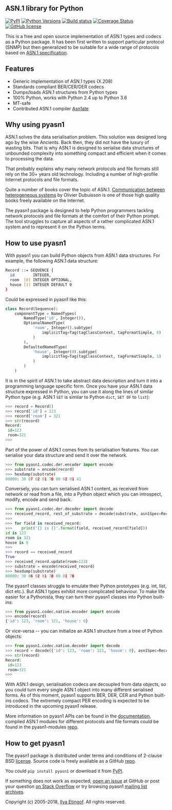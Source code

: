 
ASN.1 library for Python
------------------------
[![PyPI](https://img.shields.io/pypi/v/pyasn1.svg?maxAge=2592000)](https://pypi.org/project/pyasn1)
[![Python Versions](https://img.shields.io/pypi/pyversions/pyasn1.svg)](https://pypi.org/project/pyasn1/)
[![Build status](https://travis-ci.org/etingof/pyasn1.svg?branch=master)](https://secure.travis-ci.org/etingof/pyasn1)
[![Coverage Status](https://img.shields.io/codecov/c/github/etingof/pyasn1.svg)](https://codecov.io/github/etingof/pyasn1)
[![GitHub license](https://img.shields.io/badge/license-BSD-blue.svg)](https://raw.githubusercontent.com/etingof/pyasn1/master/LICENSE.txt)

This is a free and open source implementation of ASN.1 types and codecs
as a Python package. It has been first written to support particular
protocol (SNMP) but then generalized to be suitable for a wide range
of protocols based on
[ASN.1 specification](https://www.itu.int/rec/dologin_pub.asp?lang=e&id=T-REC-X.208-198811-W!!PDF-E&type=items).

Features
--------

* Generic implementation of ASN.1 types (X.208)
* Standards compliant BER/CER/DER codecs
* Dumps/loads ASN.1 structures from Python types
* 100% Python, works with Python 2.4 up to Python 3.6
* MT-safe
* Contributed ASN.1 compiler [Asn1ate](https://github.com/kimgr/asn1ate)

Why using pyasn1
----------------

ASN.1 solves the data serialisation problem. This solution was
designed long ago by the wise Ancients. Back then, they did not
have the luxury of wasting bits. That is why ASN.1 is designed
to serialise data structures of unbounded complexity into
something compact and efficient when it comes to processing
the data.

That probably explains why many network protocols and file formats
still rely on the 30+ years old technology. Including a number of
high-profile Internet protocols and file formats.

Quite a number of books cover the topic of ASN.1. 
[Communication between heterogeneous systems](http://www.oss.com/asn1/dubuisson.html)
by Olivier Dubuisson is one of those high quality books freely 
available on the Internet.

The pyasn1 package is designed to help Python programmers tackling
network protocols and file formats at the comfort of their Python
prompt. The tool struggles to capture all aspects of a rather
complicated ASN.1 system and to represent it on the Python terms.

How to use pyasn1
-----------------

With pyasn1 you can build Python objects from ASN.1 data structures.
For example, the following ASN.1 data structure:

```bash
Record ::= SEQUENCE {
  id        INTEGER,
  room  [0] INTEGER OPTIONAL,
  house [1] INTEGER DEFAULT 0
}
```

Could be expressed in pyasn1 like this:

```python
class Record(Sequence):
    componentType = NamedTypes(
        NamedType('id', Integer()),
        OptionalNamedType(
            'room', Integer().subtype(
                implicitTag=Tag(tagClassContext, tagFormatSimple, 0)
            )
        ),
        DefaultedNamedType(
            'house', Integer(0).subtype(
                implicitTag=Tag(tagClassContext, tagFormatSimple, 1)
            )
        )
    )
```

It is in the spirit of ASN.1 to take abstract data description 
and turn it into a programming language specific form.
Once you have your ASN.1 data structure expressed in Python, you
can use it along the lines of similar Python type (e.g. ASN.1
`SET` is similar to Python `dict`, `SET OF` to `list`):

```python
>>> record = Record()
>>> record['id'] = 123
>>> record['room'] = 321
>>> str(record)
Record:
 id=123
 room=321
>>>
```

Part of the power of ASN.1 comes from its serialisation features. You
can serialise your data structure and send it over the network.

```python
>>> from pyasn1.codec.der.encoder import encode
>>> substrate = encode(record)
>>> hexdump(substrate)
00000: 30 07 02 01 7B 80 02 01 41
```

Conversely, you can turn serialised ASN.1 content, as received from
network or read from a file, into a Python object which you can
introspect, modify, encode and send back.

```python
>>> from pyasn1.codec.der.decoder import decode
>>> received_record, rest_of_substrate = decode(substrate, asn1Spec=Record())
>>>
>>> for field in received_record:
>>>    print('{} is {}'.format(field, received_record[field]))
id is 123
room is 321
house is 0
>>>
>>> record == received_record
True
>>> received_record.update(room=123)
>>> substrate = encode(received_record)
>>> hexdump(substrate)
00000: 30 06 02 01 7B 80 01 7B
```

The pyasn1 classes struggle to emulate their Python prototypes (e.g. int,
list, dict etc.). But ASN.1 types exhibit more complicated behaviour.
To make life easier for a Pythonista, they can turn their pyasn1
classes into Python built-ins:

```python
>>> from pyasn1.codec.native.encoder import encode
>>> encode(record)
{'id': 123, 'room': 321, 'house': 0}
```

Or vice-versa -- you can initialize an ASN.1 structure from a tree of
Python objects:

```python
>>> from pyasn1.codec.native.decoder import decode
>>> record = decode({'id': 123, 'room': 321, 'house': 0}, asn1Spec=Record())
>>> str(record)
Record:
 id=123
 room=321
>>>
```

With ASN.1 design, serialisation codecs are decoupled from data objects,
so you could turn every single ASN.1 object into many different 
serialised forms. As of this moment, pyasn1 supports BER, DER, CER and
Python built-ins codecs. The extremely compact PER encoding is expected
to be introduced in the upcoming pyasn1 release.

More information on pyasn1 APIs can be found in the
[documentation](http://snmplabs.com/pyasn1/),
compiled ASN.1 modules for different protocols and file formats
could be found in the pyasn1-modules 
[repo](https://github.com/etingof/pyasn1-modules).

How to get pyasn1
-----------------

The pyasn1 package is distributed under terms and conditions of 2-clause
BSD [license](http://snmplabs.com/pyasn1/license.html). Source code is freely
available as a GitHub [repo](https://github.com/etingof/pyasn1).

You could `pip install pyasn1` or download it from [PyPI](https://pypi.org/project/pyasn1).

If something does not work as expected, 
[open an issue](https://github.com/etingof/pyasn1/issues) at GitHub or
post your question [on Stack Overflow](https://stackoverflow.com/questions/ask)
or try browsing pyasn1 
[mailing list archives](https://sourceforge.net/p/pyasn1/mailman/pyasn1-users/).

Copyright (c) 2005-2018, [Ilya Etingof](mailto:etingof@gmail.com).
All rights reserved.
